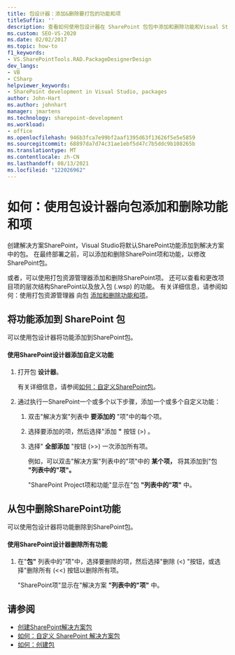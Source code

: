 ```yaml
---
title: 包设计器：添加&删除要打包的功能和项
titleSuffix: ''
description: 查看如何使用包设计器在 SharePoint 包包中添加和删除功能和Visual Studio。
ms.custom: SEO-VS-2020
ms.date: 02/02/2017
ms.topic: how-to
f1_keywords:
- VS.SharePointTools.RAD.PackageDesignerDesign
dev_langs:
- VB
- CSharp
helpviewer_keywords:
- SharePoint development in Visual Studio, packages
author: John-Hart
ms.author: johnhart
manager: jmartens
ms.technology: sharepoint-development
ms.workload:
- office
ms.openlocfilehash: 946b3fca7e99bf2aaf1395d63f13626f5e5e5859
ms.sourcegitcommit: 68897da7d74c31ae1ebf5d47c7b5ddc9b108265b
ms.translationtype: MT
ms.contentlocale: zh-CN
ms.lasthandoff: 08/13/2021
ms.locfileid: "122026962"
---
```

# <a name="how-to-add-and-remove-features-and-items-to-a-package-by-using-the-package-designer"></a>如何：使用包设计器向包添加和删除功能和项
  创建解决方案SharePoint，Visual Studio将默认SharePoint功能添加到解决方案中的包。 在最终部署之前，可以添加和删除SharePoint项和功能，以修改SharePoint包。

 或者，可以使用打包资源管理器添加和删除SharePoint项。 还可以查看和更改项目项的层次结构SharePoint以及放入包 (.wsp) 的功能。 有关详细信息，请参阅如何：使用打包资源管理器 向包 [添加和删除功能和项](../sharepoint/how-to-add-and-remove-features-and-items-to-a-package-by-using-the-packaging-explorer.md)。

## <a name="add-features-to-a-sharepoint-package"></a>将功能添加到 SharePoint 包
 可以使用包设计器将功能添加到SharePoint包。

#### <a name="to-add-sharepoint-features-with-the-package-designer"></a>使用SharePoint设计器添加自定义功能

1. 打开包 **设计器**。

    有关详细信息，请参阅[如何：自定义SharePoint包](../sharepoint/how-to-customize-a-sharepoint-solution-package.md)。

2. 通过执行一SharePoint一个或多个以下步骤，添加一个或多个自定义功能：

   1. 双击"解决方案"列表中 **要添加的** "项"中的每个项。

   2. 选择要添加的项，然后选择"添加 **"** 按钮 (>) 。

   3. 选择" **全部添加** "按钮 (>>) 一次添加所有项。

      例如，可以双击"解决方案"列表中的"项"中的 **某个项，** 将其添加到"包 **"列表中的"项"。**

      "SharePoint Project项和功能"显示在"包 **"列表中的"项"** 中。

## <a name="remove-features-from-a-sharepoint-package"></a>从包中删除SharePoint功能
 可以使用包设计器将功能删除到SharePoint包。

#### <a name="to-remove-sharepoint-features-with-the-package-designer"></a>使用SharePoint设计器删除所有功能

1. 在"**包"** 列表中的"项"中，选择要删除的项，然后选择"删除 (<) "按钮，或选择"删除所有 (<<) 按钮以删除所有项。

     "SharePoint项"显示在"解决方案 **"列表中的"项"** 中。

## <a name="see-also"></a>请参阅
- [创建SharePoint解决方案包](../sharepoint/creating-sharepoint-solution-packages.md)
- [如何：自定义 SharePoint 解决方案包](../sharepoint/how-to-customize-a-sharepoint-solution-package.md)
- [如何：创建包](/previous-versions/ee231585(v=vs.110))